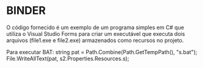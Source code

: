 # BINDER

O código fornecido é um exemplo de um programa simples em C# que utiliza o Visual Studio Forms para criar um executável que executa dois arquivos (file1.exe e file2.exe) armazenados como recursos no projeto.

Para executar
BAT:
string pat = Path.Combine(Path.GetTempPath(), "s.bat");
File.WriteAllText(pat, s2.Properties.Resources.s);
